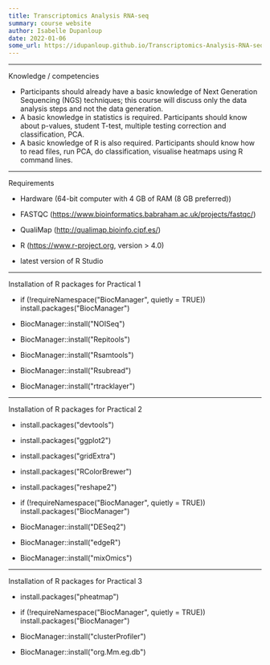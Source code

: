 ```yaml
---
title: Transcriptomics Analysis RNA-seq
summary: course website
author: Isabelle Dupanloup
date: 2022-01-06
some_url: https://idupanloup.github.io/Transcriptomics-Analysis-RNA-seq/
---
```


---------------------
Knowledge / competencies

- Participants should already have a basic knowledge of Next Generation Sequencing (NGS) techniques; this course will discuss only the data analysis steps and not the data generation.
- A basic knowledge in statistics is required. Participants should know about p-values, student T-test, multiple testing correction and classification, PCA.
- A basic knowledge of R is also required. Participants should know how to read files, run PCA, do classification, visualise heatmaps using R command lines.

---------------------
Requirements

- Hardware (64-bit computer with 4 GB of RAM (8 GB preferred))

- FASTQC (https://www.bioinformatics.babraham.ac.uk/projects/fastqc/)
- QualiMap (http://qualimap.bioinfo.cipf.es/)

- R (https://www.r-project.org, version > 4.0)
- latest version of R Studio

---------------------
Installation of R packages for Practical 1

- if (!requireNamespace("BiocManager", quietly = TRUE))
	install.packages("BiocManager")

- BiocManager::install("NOISeq")
- BiocManager::install("Repitools")
- BiocManager::install("Rsamtools")
- BiocManager::install("Rsubread")
- BiocManager::install("rtracklayer")

---------------------
Installation of R packages for Practical 2

- install.packages("devtools")
- install.packages("ggplot2")
- install.packages("gridExtra")
- install.packages("RColorBrewer")
- install.packages("reshape2")

- if (!requireNamespace("BiocManager", quietly = TRUE))
	install.packages("BiocManager")

- BiocManager::install("DESeq2")
- BiocManager::install("edgeR")
- BiocManager::install("mixOmics")

---------------------
Installation of R packages for Practical 3

- install.packages("pheatmap")

- if (!requireNamespace("BiocManager", quietly = TRUE))
	install.packages("BiocManager")

- BiocManager::install("clusterProfiler")
- BiocManager::install("org.Mm.eg.db")
